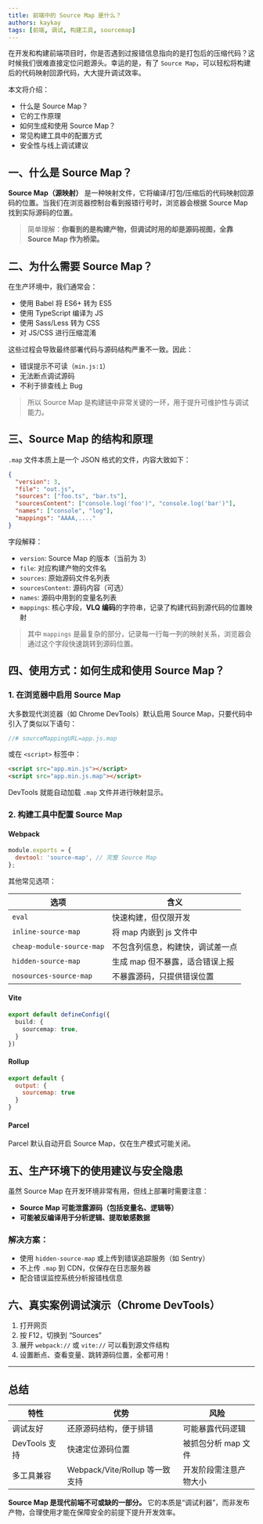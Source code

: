 ```yaml
---
title: 前端中的 Source Map 是什么？
authors: kaykay
tags: [前端, 调试, 构建工具, sourcemap]
---
```


在开发和构建前端项目时，你是否遇到过报错信息指向的是打包后的压缩代码？这时候我们很难直接定位问题源头。幸运的是，有了 `Source Map`，可以轻松将构建后的代码映射回源代码，大大提升调试效率。

本文将介绍：

- 什么是 Source Map？
- 它的工作原理
- 如何生成和使用 Source Map？
- 常见构建工具中的配置方式
- 安全性与线上调试建议

## 一、什么是 Source Map？

**Source Map（源映射）** 是一种映射文件，它将编译/打包/压缩后的代码映射回源码的位置。当我们在浏览器控制台看到报错行号时，浏览器会根据 Source Map 找到实际源码的位置。

> 简单理解：**你看到的是构建产物，但调试时用的却是源码视图，全靠 Source Map 作为桥梁。**

## 二、为什么需要 Source Map？

在生产环境中，我们通常会：

- 使用 Babel 将 ES6+ 转为 ES5
- 使用 TypeScript 编译为 JS
- 使用 Sass/Less 转为 CSS
- 对 JS/CSS 进行压缩混淆

这些过程会导致最终部署代码与源码结构严重不一致。因此：

- 错误提示不可读（`min.js:1`）
- 无法断点调试源码
- 不利于排查线上 Bug

> 所以 Source Map 是构建链中非常关键的一环，用于提升可维护性与调试能力。

## 三、Source Map 的结构和原理

`.map` 文件本质上是一个 JSON 格式的文件，内容大致如下：

```json
{
  "version": 3,
  "file": "out.js",
  "sources": ["foo.ts", "bar.ts"],
  "sourcesContent": ["console.log('foo')", "console.log('bar')"],
  "names": ["console", "log"],
  "mappings": "AAAA,...."
}
```

字段解释：

* `version`: Source Map 的版本（当前为 3）
* `file`: 对应构建产物的文件名
* `sources`: 原始源码文件名列表
* `sourcesContent`: 源码内容（可选）
* `names`: 源码中用到的变量名列表
* `mappings`: 核心字段，**VLQ 编码**的字符串，记录了构建代码到源代码的位置映射

> 其中 `mappings` 是最复杂的部分，记录每一行每一列的映射关系，浏览器会通过这个字段快速跳转到源码位置。

## 四、使用方式：如何生成和使用 Source Map？

### 1. 在浏览器中启用 Source Map

大多数现代浏览器（如 Chrome DevTools）默认启用 Source Map，只要代码中引入了类似以下语句：

```js
//# sourceMappingURL=app.js.map
```

或在 `<script>` 标签中：

```html
<script src="app.min.js"></script>
<script src="app.min.js.map"></script>
```

DevTools 就能自动加载 `.map` 文件并进行映射显示。

### 2. 构建工具中配置 Source Map

#### Webpack

```js
module.exports = {
  devtool: 'source-map', // 完整 Source Map
};
```

其他常见选项：

| 选项                        | 含义                 |
| ------------------------- | ------------------ |
| `eval`                    | 快速构建，但仅限开发         |
| `inline-source-map`       | 将 map 内嵌到 js 文件中   |
| `cheap-module-source-map` | 不包含列信息，构建快，调试差一点   |
| `hidden-source-map`       | 生成 map 但不暴露，适合错误上报 |
| `nosources-source-map`    | 不暴露源码，只提供错误位置      |

#### Vite

```ts
export default defineConfig({
  build: {
    sourcemap: true,
  }
})
```

#### Rollup

```js
export default {
  output: {
    sourcemap: true
  }
}
```

#### Parcel

Parcel 默认自动开启 Source Map，仅在生产模式可能关闭。

## 五、生产环境下的使用建议与安全隐患

虽然 Source Map 在开发环境非常有用，但线上部署时需要注意：

* **Source Map 可能泄露源码（包括变量名、逻辑等）**
* **可能被反编译用于分析逻辑、提取敏感数据**

### 解决方案：

* 使用 `hidden-source-map` 或上传到错误追踪服务（如 Sentry）
* 不上传 `.map` 到 CDN，仅保存在日志服务器
* 配合错误监控系统分析报错栈信息

## 六、真实案例调试演示（Chrome DevTools）

1. 打开网页
2. 按 F12，切换到 “Sources”
3. 展开 `webpack://` 或 `vite://` 可以看到源文件结构
4. 设置断点、查看变量、跳转源码位置，全都可用！

---

## 总结

| 特性          | 优势                        | 风险           |
| ----------- | ------------------------- | ------------ |
| 调试友好        | 还原源码结构，便于排错               | 可能暴露代码逻辑     |
| DevTools 支持 | 快速定位源码位置                  | 被抓包分析 map 文件 |
| 多工具兼容       | Webpack/Vite/Rollup 等一致支持 | 开发阶段需注意产物大小  |

**Source Map 是现代前端不可或缺的一部分。** 它的本质是“调试利器”，而非发布产物，合理使用才能在保障安全的前提下提升开发效率。

